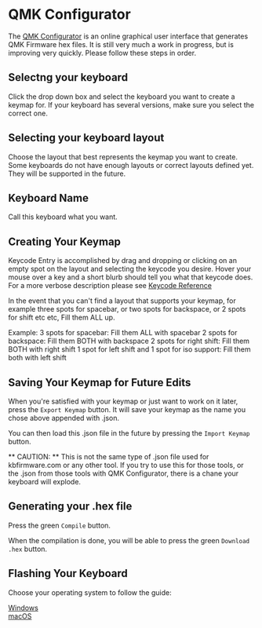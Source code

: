 # QMK Configurator

The [QMK Configurator](https://config.qmk.fm) is an online graphical user interface that generates QMK Firmware hex files. It is still very much a work in progress, but is improving very quickly. Please follow these steps in order. 

## Selectng your keyboard

Click the drop down box and select the keyboard you want to create a keymap for. If your keyboard has several versions, make sure you select the correct one. 

## Selecting your keyboard layout

Choose the layout that best represents the keymap you want to create. Some keyboards do not have enough layouts or correct layouts defined yet. They will be supported in the future. 

## Keyboard Name

Call this keyboard what you want. 

## Creating Your Keymap

Keycode Entry is accomplished by drag and dropping or clicking on an empty spot on the layout and selecting the keycode you desire. Hover your mouse over a key and a short blurb should tell you what that keycode does. For a more verbose description please see [Keycode Reference](https://docs.qmk.fm/keycodes)  

In the event that you can't find a layout that supports your keymap, for example three spots for spacebar, or two spots for backspace, or 2 spots for shift etc etc, Fill them ALL up. 

Example:
3 spots for spacebar: Fill them ALL with spacebar
2 spots for backspace: Fill them BOTH with backspace
2 spots for right shift: Fill them BOTH with right shift
1 spot for left shift and 1 spot for iso support: Fill them both with left shift

## Saving Your Keymap for Future Edits

When you're satisfied with your keymap or just want to work on it later, press the `Export Keymap` button. It will save your keymap as the name you chose above appended with .json. 

You can then load this .json file in the future by pressing the `Import Keymap` button. 

** CAUTION: ** This is not the same type of .json file used for kbfirmware.com or any other tool. If you try to use this for those tools, or the .json from those tools with QMK Configurator, there is a chane your keyboard will explode. 

## Generating your .hex file

Press the green `Compile` button.

When the compilation is done, you will be able to press the green `Download .hex` button. 

## Flashing Your Keyboard

Choose your operating system to follow the guide:

[Windows](windows_flashing.md)    
[macOS](macos_flashing.md)   